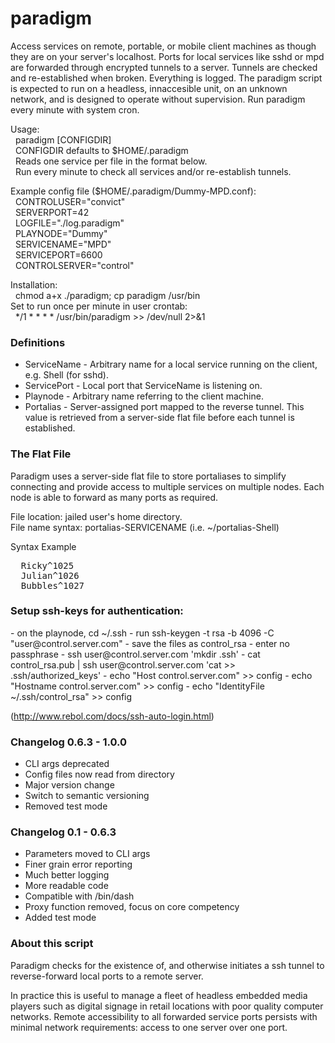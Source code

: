 # paradigm

Access services on remote, portable, or mobile client machines as though they are on your server's localhost. Ports for local services like sshd or mpd are forwarded through encrypted tunnels to a server. Tunnels are checked and re-established when broken. Everything is logged. The paradigm script is expected to run on a headless, innaccesible unit, on an unknown network, and is designed to operate without supervision. Run paradigm every minute with system cron.

Usage:<br>
&nbsp;&nbsp;paradigm [CONFIGDIR]<br>
&nbsp;&nbsp;CONFIGDIR defaults to $HOME/.paradigm<br>
&nbsp;&nbsp;Reads one service per file in the format below.<br>
&nbsp;&nbsp;Run every minute to check all services and/or re-establish tunnels.

Example config file ($HOME/.paradigm/Dummy-MPD.conf): <br>
&nbsp;&nbsp;CONTROLUSER="convict"<br>
&nbsp;&nbsp;SERVERPORT=42<br>
&nbsp;&nbsp;LOGFILE="./log.paradigm"<br>
&nbsp;&nbsp;PLAYNODE="Dummy"<br>
&nbsp;&nbsp;SERVICENAME="MPD"<br>
&nbsp;&nbsp;SERVICEPORT=6600<br>
&nbsp;&nbsp;CONTROLSERVER="control"

Installation:<br>
&nbsp;&nbsp;chmod a+x ./paradigm; cp paradigm /usr/bin<br>
Set to run once per minute in user crontab:<br>
&nbsp;&nbsp;*/1 * * * *  /usr/bin/paradigm  >> /dev/null 2>&1<br>

<h3>Definitions</h3>
<ul>
  <li>ServiceName - Arbitrary name for a local service running on the client, e.g. Shell (for sshd).</li>
  <li>ServicePort - Local port that ServiceName is listening on.</li>
  <li>Playnode - Arbitrary name referring to the client machine.</li>
  <li>Portalias - Server-assigned port mapped to the reverse tunnel. This value is retrieved from a server-side flat file before each tunnel is established.</li>
</ul>

<h3>The Flat File</h3>
Paradigm uses a server-side flat file to store portaliases to simplify connecting and provide access to multiple services on multiple nodes. Each node is able to forward as many ports as required.

File location: jailed user's home directory.<br/>
File name syntax: portalias-SERVICENAME (i.e. ~/portalias-Shell)

Syntax Example
<pre>
  Ricky^1025
  Julian^1026
  Bubbles^1027
</pre>

<h3>Setup ssh-keys for authentication:</h3>
- on the playnode, cd ~/.ssh
- run ssh-keygen -t rsa -b 4096 -C "user@control.server.com"
- save the files as control_rsa
- enter no passphrase
- ssh user@control.server.com 'mkdir .ssh'
- cat control_rsa.pub | ssh user@control.server.com 'cat >> .ssh/authorized_keys'
- echo "Host control.server.com" >> config
- echo "Hostname control.server.com" >> config
- echo "IdentityFile ~/.ssh/control_rsa" >> config

(http://www.rebol.com/docs/ssh-auto-login.html)

<h3>Changelog 0.6.3 - 1.0.0</h3>
<ul>
  <li>CLI args deprecated</li>
  <li>Config files now read from directory</li>
  <li>Major version change</li>
  <li>Switch to semantic versioning</li>
  <li>Removed test mode</li>
</ul>
<h3>Changelog 0.1 - 0.6.3</h3>
<ul>
  <li>Parameters moved to CLI args</li>
  <li>Finer grain error reporting</li>
  <li>Much better logging</li>
  <li>More readable code</li>
  <li>Compatible with /bin/dash</li>
  <li>Proxy function removed, focus on core competency</li>
  <li>Added test mode</li>
</ul>

<h3>About this script</h3>
Paradigm checks for the existence of, and otherwise initiates a ssh tunnel to reverse-forward local ports to a remote server.

In practice this is useful to manage a fleet of headless embedded media players such as digital signage in retail locations with poor quality computer networks. Remote accessibility to all forwarded service ports persists with minimal network requirements: access to one server over one port.
